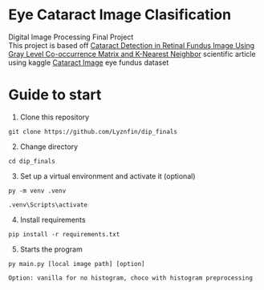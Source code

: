 # Eye Cataract Image Clasification
Digital Image Processing Final Project
<br/>
This project is based off [Cataract Detection in Retinal Fundus Image Using Gray Level Co-occurrence Matrix and K-Nearest Neighbor](https://www.atlantis-press.com/article/125966502.pdf) scientific article using kaggle [Cataract Image](https://www.kaggle.com/datasets/jr2ngb/cataractdataset) eye fundus dataset
<br/>

# Guide to start
1. Clone this repository
``` 
git clone https://github.com/Lyznfin/dip_finals
```
2. Change directory
``` 
cd dip_finals
```
3. Set up a virtual environment and activate it (optional)
``` 
py -m venv .venv 
```
```
.venv\Scripts\activate
```
4. Install requirements
``` 
pip install -r requirements.txt 
``` 
5. Starts the program
``` 
py main.py [local image path] [option]
```
`Option: vanilla for no histogram, choco with histogram preprocessing`